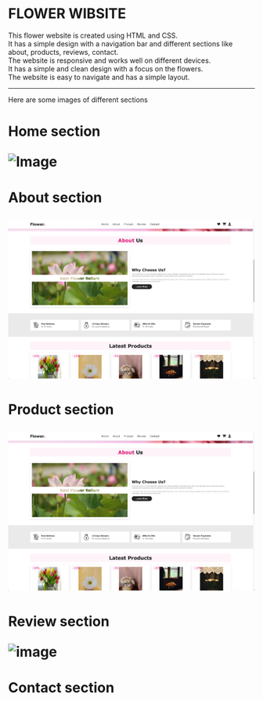 # FLOWER WIBSITE
This flower website is created using HTML and CSS.
<br>
It has a simple design with a navigation bar and different sections like about, products, reviews, contact.
<br>
The website is responsive and works well on different devices.
<br>
It has a simple and clean design with a focus on the flowers.
<br>
The website is easy to navigate and has a simple layout.
<br>
<hr>
Here are some images of different sections
<br>

<h1>Home section</h>

![Image](https://github.com/user-attachments/assets/51e52f77-ce4a-4555-931d-cbd279dd47af)

<h1>About section</h>

![Image alt](https://github.com/MuferrehFatima/flowerwebsite/blob/main/images/about.png?raw=true)



<h1>Product section</h>

![image](https://github.com/MuferrehFatima/flowerwebsite/blob/main/images/about.png?raw=true)


<h1>Review section</h>

![image](review.png)

<h1>Contact section</h>
